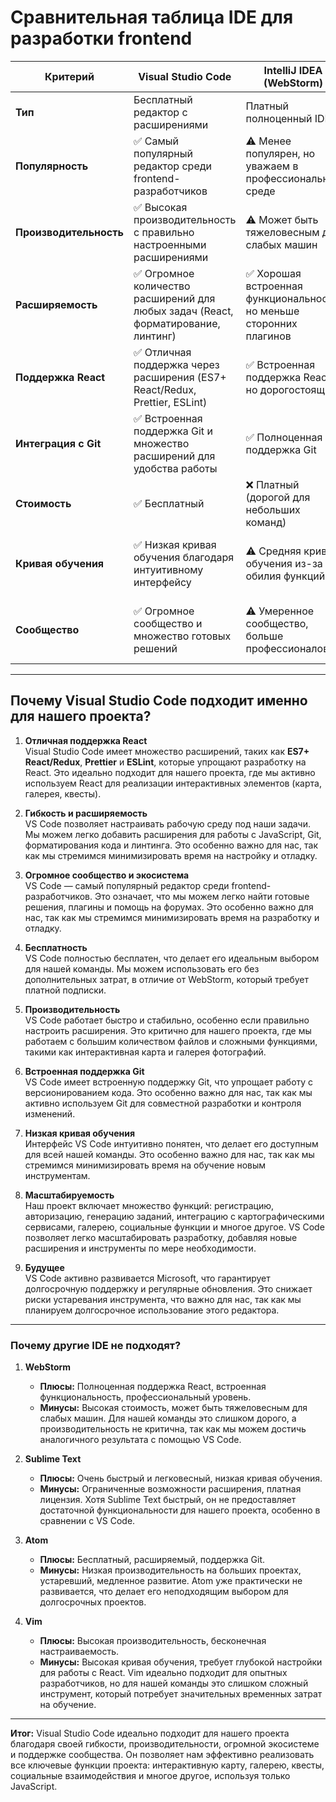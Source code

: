 # Сравнительная таблица IDE для разработки frontend

| **Критерий**          | **Visual Studio Code**             | **IntelliJ IDEA (WebStorm)**                       | **Sublime Text**                   | **Atom**                           | **Vim**                            |
|------------------------|------------------------------------|------------------------------------|------------------------------------|------------------------------------|------------------------------------|
| **Тип**               | Бесплатный редактор с расширениями | Платный полноценный IDE            | Легковесный платный редактор       | Бесплатный редактор с расширениями | Бесплатный текстовый редактор      |
| **Популярность**      | ✅ Самый популярный редактор среди frontend-разработчиков | ⚠️ Менее популярен, но уважаем в профессиональной среде | ⚠️ Популярный, но менее распространен среди команд | ❌ Устаревший, потерял популярность | ⚠️ Низкая популярность среди новичков, но любим энтузиастами |
| **Производительность**| ✅ Высокая производительность с правильно настроенными расширениями | ⚠️ Может быть тяжеловесным для слабых машин | ✅ Очень быстрый и легковесный | ❌ Низкая производительность на больших проектах | ✅ Высокая производительность, но требует глубокой настройки |
| **Расширяемость**     | ✅ Огромное количество расширений для любых задач (React, форматирование, линтинг) | ✅ Хорошая встроенная функциональность, но меньше сторонних плагинов | ⚠️ Ограниченные возможности расширения | ✅ Расширяемый, но медленно развивается | ✅ Бесконечная настраиваемость через плагины и конфигурации |
| **Поддержка React**   | ✅ Отличная поддержка через расширения (ES7+ React/Redux, Prettier, ESLint) | ✅ Встроенная поддержка React, но дорогостоящий | ⚠️ Поддержка React требует дополнительной настройки | ❌ Поддержка React устарела | ⚠️ Поддержка React возможна, но требует сложной настройки |
| **Интеграция с Git**  | ✅ Встроенная поддержка Git и множество расширений для удобства работы | ✅ Полноценная поддержка Git | ⚠️ Базовая поддержка Git, требует настройки | ✅ Хорошая поддержка Git, но медленно развивается | ⚠️ Поддержка Git возможна, но требует настройки |
| **Стоимость**         | ✅ Бесплатный                     | ❌ Платный (дорогой для небольших команд) | ⚠️ Платный (одноразовая покупка) | ✅ Бесплатный                      | ✅ Бесплатный                      |
| **Кривая обучения**   | ✅ Низкая кривая обучения благодаря интуитивному интерфейсу | ⚠️ Средняя кривая обучения из-за обилия функций | ✅ Очень низкая кривая обучения | ⚠️ Средняя кривая обучения из-за устаревшего интерфейса | ❌ Высокая кривая обучения из-за необходимости освоения командной строки |
| **Сообщество**        | ✅ Огромное сообщество и множество готовых решений | ⚠️ Умеренное сообщество, больше профессионалов | ⚠️ Меньшее сообщество, больше индивидуальных пользователей | ❌ Сообщество практически исчезло | ⚠️ Активное сообщество энтузиастов, но малое количество новичков |

---

## Почему Visual Studio Code подходит именно для нашего проекта?

1. **Отличная поддержка React**  
   Visual Studio Code имеет множество расширений, таких как **ES7+ React/Redux**, **Prettier** и **ESLint**, которые упрощают разработку на React. Это идеально подходит для нашего проекта, где мы активно используем React для реализации интерактивных элементов (карта, галерея, квесты).

2. **Гибкость и расширяемость**  
   VS Code позволяет настраивать рабочую среду под наши задачи. Мы можем легко добавить расширения для работы с JavaScript, Git, форматирования кода и линтинга. Это особенно важно для нас, так как мы стремимся минимизировать время на настройку и отладку.

3. **Огромное сообщество и экосистема**  
   VS Code — самый популярный редактор среди frontend-разработчиков. Это означает, что мы можем легко найти готовые решения, плагины и помощь на форумах. Это особенно важно для нас, так как мы стремимся минимизировать время на разработку и отладку.

4. **Бесплатность**  
   VS Code полностью бесплатен, что делает его идеальным выбором для нашей команды. Мы можем использовать его без дополнительных затрат, в отличие от WebStorm, который требует платной подписки.

5. **Производительность**  
   VS Code работает быстро и стабильно, особенно если правильно настроить расширения. Это критично для нашего проекта, где мы работаем с большим количеством файлов и сложными функциями, такими как интерактивная карта и галерея фотографий.

6. **Встроенная поддержка Git**  
   VS Code имеет встроенную поддержку Git, что упрощает работу с версионированием кода. Это особенно важно для нас, так как мы активно используем Git для совместной разработки и контроля изменений.

7. **Низкая кривая обучения**  
   Интерфейс VS Code интуитивно понятен, что делает его доступным для всей нашей команды. Это особенно важно для нас, так как мы стремимся минимизировать время на обучение новым инструментам.

8. **Масштабируемость**  
   Наш проект включает множество функций: регистрацию, авторизацию, генерацию заданий, интеграцию с картографическими сервисами, галерею, социальные функции и многое другое. VS Code позволяет легко масштабировать разработку, добавляя новые расширения и инструменты по мере необходимости.

9. **Будущее**  
   VS Code активно развивается Microsoft, что гарантирует долгосрочную поддержку и регулярные обновления. Это снижает риски устаревания инструмента, что важно для нас, так как мы планируем долгосрочное использование этого редактора.

---

### Почему другие IDE не подходят?

1. **WebStorm**  
   - **Плюсы:** Полноценная поддержка React, встроенная функциональность, профессиональный уровень.  
   - **Минусы:** Высокая стоимость, может быть тяжеловесным для слабых машин. Для нашей команды это слишком дорого, а производительность не критична, так как мы можем достичь аналогичного результата с помощью VS Code.

2. **Sublime Text**  
   - **Плюсы:** Очень быстрый и легковесный, низкая кривая обучения.  
   - **Минусы:** Ограниченные возможности расширения, платная лицензия. Хотя Sublime Text быстрый, он не предоставляет достаточной функциональности для нашего проекта, особенно в сравнении с VS Code.

3. **Atom**  
   - **Плюсы:** Бесплатный, расширяемый, поддержка Git.  
   - **Минусы:** Низкая производительность на больших проектах, устаревший, медленное развитие. Atom уже практически не развивается, что делает его неподходящим выбором для долгосрочных проектов.

4. **Vim**  
   - **Плюсы:** Высокая производительность, бесконечная настраиваемость.  
   - **Минусы:** Высокая кривая обучения, требует глубокой настройки для работы с React. Vim идеально подходит для опытных разработчиков, но для нашей команды это слишком сложный инструмент, который потребует значительных временных затрат на обучение.

---

**Итог:** Visual Studio Code идеально подходит для нашего проекта благодаря своей гибкости, производительности, огромной экосистеме и поддержке сообщества. Он позволяет нам эффективно реализовать все ключевые функции проекта: интерактивную карту, галерею, квесты, социальные взаимодействия и многое другое, используя только JavaScript.
